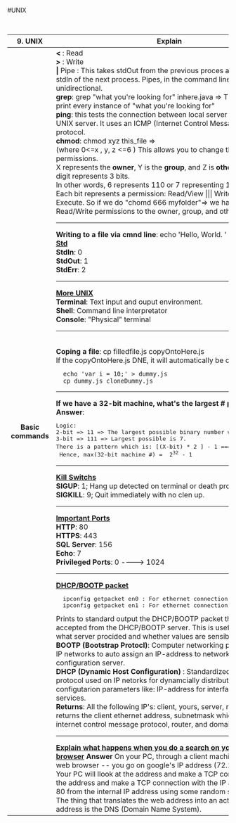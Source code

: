 #UNIX

<br/>
<table><thread><tr>
    <th>9. UNIX </th>
    <th> Explain</th>
  </tr></thread><tbody>

<tr>
    <th> Basic commands </th>
    <td>
        <b>< </b>: Read
        <br/>
        <b>> </b>: Write
        <br/>
        <b>|</b> Pipe : This takes stdOut from the previous proces and uses it in stdIn of the next process. Pipes, in the command line at least, are unidirectional.
        <br/>
        <b>grep</b>: grep "what you're looking for" inhere.java => This will then print every instance of "what you're looking for"
        <br/>
        <b>ping</b>: this tests the connection between local server IPC and remote UNIX server. It uses an ICMP (Internet Control Message Protocol) protocol.
        <br/>
        <b>chmod</b>: chmod xyz this_file => <br/>
        (where 0<=x , y, z <=6 ) This allows you to change the access file permissions. <br/>
        X represents the <b>owner</b>, Y is the <b>group</b>, and Z is <b>other</b> where each digit represents 3 bits. <br/>
        In other words, 6 represents 110 or 7 representing 111. <br/>
        Each bit represents a permission: Read/View ||| Write/Edit ||| Execute. So if we do "chomd 666 myfolder"=> we have given Read/Write permissions to the owner, group, and other.
            <br/>
            <hr/>
            <b>Writing to a file via cmnd line</b>: echo 'Hello, World. ' > foo.txt
            <br/>
            <b><u>Std</u></b>
            <br/><b>StdIn</b>: 0
            <br/><b>StdOut</b>: 1
            <br/><b>StdErr</b>: 2
            <hr/>
            <b><u>More UNIX</u></b>
            <br/><b>Terminal</b>: Text input and ouput environment.
            <br/><b>Shell</b>: Command line interpretator
            <br/><b>Console</b>: "Physical" terminal
            <hr/>
            <br/><b>Coping a file</b>: cp filledfile.js copyOntoHere.js
            <br/> If the copyOntoHere.js DNE, it will automatically be created for you.
            <br/>
            <pre><code>  echo 'var i = 10;' > dummy.js
  cp dummy.js cloneDummy.js</code></pre>
  <hr/>
  <b>If we have a 32-bit machine, what's the largest # possible?</b>
  <br/>
  <b>Answer</b>:
  <pre>
Logic:
2-bit => 11 => The largest possible binary number we can get is 3.
3-bit => 111 => Largest possible is 7.
There is a pattern which is: [(X-bit) * 2 ] - 1 === 2<sup>x</sup> - 1
 Hence, max(32-bit machine #) =  2<sup>32</sup> - 1</pre>
 <hr/>
 <b><u>Kill Switchs</u></b>
 <br/><b>SIGUP</b>: 1; Hang up detected on terminal or death process.
 <br/><b>SIGKILL</b>: 9; Quit immediately with no clen up.
<hr/>
<b><u>Important Ports</u></b>
<br/><b>HTTP</b>: 80
<br/><b>HTTPS</b>: 443
<br/><b>SQL Server</b>:  156
<br/><b>Echo</b>: 7
<br/><b>Privileged Ports</b>: 0 ----> 1024
<hr/>
<b><u>DHCP/BOOTP packet</u></b>
<br/>
<pre>
  ipconfig getpacket en0 : For ethernet connection
  ipconfig getpacket en1 : For ethernet connection
</pre>
Prints to standard output the DHCP/BOOTP packet that the client accepted from the DHCP/BOOTP server. This is useful for checking what server procided and whether values are sensible.
<br/><b>BOOTP (Bootstrap Protocl)</b>:
Computer networking protocol used in IP networks to auto assign an IP-address to network devices from a configuration server.
<br/><b>DHCP (Dynamic Host Configuration) </b>:
Standardized network protocol used on IP netorks for dynamcially distributing network configutarion parameters like: IP-address for interfaces and services.
<br/><b>Returns</b>:
All the following IP's: client, yours, server, realy. Also, it returns the client ethernet address, subnetmask which is the internet control message protocol, router, and domain name server.
<hr/>
<b><u>Explain what happens when you do a search on your web-browser</u></b>
<b>Answer</b>
On your PC, through a client machine -- aka your web browser -- you go on google's IP address (72.14.204.147). Your PC will llook at the address and make a TCP connection with the address and make a TCP connection with the IP address at port 80 from the internal IP address using some random source point. The thing that translates the web address into an actual IP number address is the DNS (Domain Name System).
</td>
</tr>
